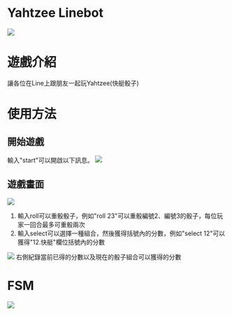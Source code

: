 # Yahtzee Linebot
![](https://imgur.com/bFftLvk.jpg)
# 遊戲介紹
讓各位在Line上跟朋友一起玩Yahtzee(快艇骰子)
# 使用方法
## 開始遊戲
輸入"start"可以開啟以下訊息。
![](https://imgur.com/ErsfZ5P.jpg)
## 遊戲畫面
![](https://imgur.com/CkwOqbK.jpg)
1. 輸入roll可以重骰骰子，例如"roll 23"可以重骰編號2、編號3的骰子，每位玩家一回合最多可重骰兩次
2. 輸入select可以選擇一種組合，然後獲得括號內的分數，例如"select 12"可以獲得"12.快艇"欄位括號內的分數

![](https://imgur.com/TvIh7gK.jpg)
右側紀錄當前已得的分數以及現在的骰子組合可以獲得的分數

# FSM 
![](https://imgur.com/bv9Raky.png)
